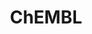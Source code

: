 ---
layout: default
bigquery: https://console.cloud.google.com/bigquery?p=patents-public-data&d=ebi_chembl&page=dataset
citation: '"The ChEMBL database in 2017." Anna Gaulton, Anne Hersey, Michał Nowotka,
  A Patrícia Bento, Jon Chambers, David Mendez, Prudence Mutowo, Francis Atkinson,
  Louisa J Bellis, Elena Cibrián-Uhalte, Mark Davies, Nathan Dedman, Anneli Karlsson,
  María Paula Magariños, John P Overington, George Papadatos, Ines Smit, Andrew R
  Leach Nucleic acids Research (2017) 45 (Database Issue), D945-D954'
contributors: European Bioinformatics Institute
cost: None
description: ChEMBL Data is a manually curated database of small molecules used in
  drug discovery, including information about existing patented drugs.
documentation: 'schema: https://www.ebi.ac.uk/chembl/db_schema


  '
last_edit: 04/10/2022, 10:27:41
location: https://console.cloud.google.com/marketplace/product/google_patents_public_datasets/chembl
maintained_by: EMBL-EBI, an outstation of European Molecular Biology Laboratory
related_publications: '

  ChEMBL: towards direct deposition of bioassay data.


  Mendez D, Gaulton A, Bento AP, Chambers J, De Veij M, Félix E, Magariños MP, Mosquera
  JF, Mutowo P, Nowotka M, Gordillo-Marañón M, Hunter F, Junco L, Mugumbate G, Rodriguez-Lopez
  M, Atkinson F, Bosc N, Radoux CJ, Segura-Cabrera A, Hersey A, Leach AR.


  — Nucleic Acids Res. 2019; 47(D1):D930-D940. doi: 10.1093/nar/gky1075

  '
schema_fields:
- relation
- aidx
- drugind_id
- caloha_id
- db_version
- binding_site_comment
- toid
- tissue_id
- molecular_mechanism
- class_type
- standard_inchi_key
- warning_description
- relationship_desc
- level5
- hba_lipinski
- prodrug
- clo_id
- text_value
- tid
- acd_logp
- protein_class_id
- ingredient
- parent_go_id
- predbind_id
- ddd_units
- ref_url
- abstract
- standard_flag
- ref_type
- aspect
- cell_source_tissue
- cx_logd
- mc_target_name
- year
- activity_count
- polymer_flag
- mc_target_accession
- full_mwt
- src_compound_id
- country
- cell_description
- metref_id
- syn_type
- black_box_warning
- acd_most_apka
- idx
- structure_type
- priority
- l6
- updated_by
- target_desc
- cx_most_apka
- level4_description
- usan_year
- ro3_pass
- protein_class_synonym
- qudt_units
- biocomp_id
- published_units
- assay_type
- mecref_id
- oc_id
- assay_id
- alert_set_id
- domain_name
- prediction_method
- short_name
- ddd_value
- publication_number
- cell_id
- ad_type
- end_position
- mol_irac_id
- full_molformula
- uo_units
- normal_range_max
- updated_on
- level3
- hrac_class_id
- title
- met_id
- log_id
- upper_value
- first_page
- approval_date
- topical
- pubmed_id
- ridx
- standard_inchi
- withdrawn_flag
- level1
- bto_id
- drug_record_id
- component_synonym
- aromatic_rings
- actsm_id
- lle
- molregno
- species_group_flag
- sequence_md5sum
- orig_description
- pchembl_value
- entity_id
- molecular_species
- definition
- entity_type
- usan_substem
- bei
- hbd
- alert_name
- potential_duplicate
- assay_organism
- published_value
- hrac_code
- assay_class_id
- level4
- confidence_score
- bao_format
- efo_id
- cx_logp
- research_stem
- delist_flag
- patent_id
- prod_pat_id
- major_class
- mechanism_comment
- related_tid
- warning_country
- patent_expire_date
- mw_freebase
- irac_class_id
- mc_target_type
- qed_weighted
- class_level
- activity_comment
- pref_name
- drug_substance_flag
- warning_type
- std_act_id
- availability_type
- indref_id
- description
- applicant_full_name
- standard_text_value
- max_phase_for_ind
- smarts
- hbd_lipinski
- l5
- molsyn_id
- go_id
- sequence
- l8
- type
- cpd_str_alert_id
- subgroup
- num_lipinski_ro5_violations
- chirality
- usan_stem
- targrel_id
- compound_name
- site_name
- mesh_heading
- set_name
- selectivity_comment
- protein_class_desc
- withdrawn_class
- mw_monoisotopic
- mc_organism
- cellosaurus_id
- cx_most_bpka
- irac_code
- data_validity_comment
- patent_no
- mol_hrac_id
- variant_id
- company
- target_mapping
- path
- domain_id
- usan_stem_id
- parent_id
- value
- site_residues
- formulation_id
- component_type
- stem_class
- bao_id
- assay_tax_id
- tax_id
- withdrawn_reason
- assay_test_type
- assay_category
- comments
- comp_go_id
- molecule_type
- version
- active_molregno
- assay_cell_type
- warnref_id
- src_description
- parameter_value
- product_id
- ap_id
- cell_name
- stat
- res_stem_id
- l7
- assay_tissue
- ddd_comment
- journal
- src_short_name
- warning_year
- l4
- source
- organism
- num_alerts
- warning_class
- domain_description
- as_id
- dosage_form
- dosed_ingredient
- smid
- bao_endpoint
- level3_description
- l1
- first_in_class
- oral
- hba
- standard_relation
- label
- level2
- trade_name
- l2
- assay_param_id
- standard_type
- heavy_atoms
- parent_molregno
- standard_units
- withdrawn_year
- src_assay_id
- canonical_smiles
- doi
- who_name
- stem
- doc_type
- targcomp_id
- mechanism_of_action
- mec_id
- indication_class
- compd_id
- mesh_id
- tbl
- standard_value
- accession
- acd_most_bpka
- co_stem_id
- standard_upper_value
- met_comment
- ass_cls_map_id
- atc_code
- psa
- frac_code
- sei
- usan_stem_definition
- mc_tax_id
- submission_date
- route
- assay_subcellular_fraction
- chebi_par_id
- cell_source_tax_id
- efo_term
- acd_logd
- nda_type
- uberon_id
- confidence
- first_approval
- strength
- component_id
- name
- pathway_key
- compound_key
- cl_lincs_id
- parenteral
- comp_class_id
- warning_id
- relationship_type
- met_conversion
- metabolite_record_id
- alogp
- patent_use_code
- substrate_record_id
- parent_type
- doc_id
- sitecomp_id
- l3
- last_active
- rtb
- assay_source
- cell_source_organism
- disease_efficacy
- level1_description
- record_id
- mutation
- synonyms
- level2_description
- volume
- normal_range_min
- cell_ontology_id
- curated_by
- num_ro5_violations
- domain_type
- tid_fixed
- protclasssyn_id
- mol_frac_id
- creation_date
- alert_id
- natural_product
- therapeutic_flag
- enzyme_name
- who_extra
- homologue
- helm_notation
- curation_comment
- published_relation
- cidx
- max_phase
- target_type
- result_flag
- last_page
- molfile
- previous_company
- downgraded
- relationship
- ddd_id
- src_id
- chembl_id
- parameter_type
- assay_desc
- issue
- published_type
- active_ingredient
- job_id
- frac_class_id
- site_id
- compsyn_id
- drug_product_flag
- activity_id
- ref_id
- inorganic_flag
- source_domain_id
- mol_atc_id
- status
- units
- enzyme_tid
- withdrawn_country
- le
- start_position
- isoform
- action_type
- innovator_company
- authors
- rgid
- assay_strain
- db_source
- ddd_admr
- annotation
- direct_interaction
- pathway_id
shortname: chembl
tags:
- biotechnology
- health
- chemical
- bioinformatics
- medical
terms_of_use: CC BY-SA 3.0
title: ChEMBL
uuid: e232a192-965c-4ec9-904c-155b6dfe56c5
---